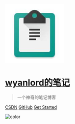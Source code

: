 ![logo](images/logo.jpg)

# [wyanlord的笔记](/)

> 一个神奇的笔记博客

[CSDN](https://blog.csdn.net/weixin_46802825)
[GitHub](https://github.com/wyanlord)
[Get Started](/README.md?)

<!-- 背景色 -->
![color](#FFFFFF)